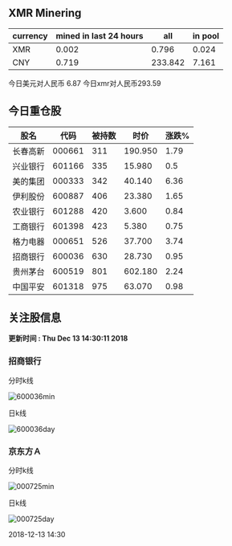 ## XMR Minering

|currency|mined in last 24 hours|all|in pool|
|---|---|---|---|
|XMR|0.002|0.796|0.024|
|CNY|0.719|233.842|7.161|

今日美元对人民币 6.87	今日xmr对人民币293.59


## 今日重仓股 

|股名|代码|被持数|时价|涨跌%|
|---|---|---|---|---|
|长春高新|000661|311|190.950|1.79|
|兴业银行|601166|335|15.980|0.5|
|美的集团|000333|342|40.140|6.36|
|伊利股份|600887|406|23.380|1.65|
|农业银行|601288|420|3.600|0.84|
|工商银行|601398|423|5.380|0.75|
|格力电器|000651|526|37.700|3.74|
|招商银行|600036|630|28.730|0.95|
|贵州茅台|600519|801|602.180|2.24|
|中国平安|601318|975|63.070|0.98|

## 关注股信息
**更新时间 : Thu Dec 13 14:30:11 2018**
### 招商银行 
分时k线

![600036min](http://image.sinajs.cn/newchart/min/n/sh600036.gif)

日k线

![600036day](http://image.sinajs.cn/newchart/daily/n/sh600036.gif)

### 京东方Ａ 
分时k线

![000725min](http://image.sinajs.cn/newchart/min/n/sz000725.gif)

日k线

![000725day](http://image.sinajs.cn/newchart/daily/n/sz000725.gif)

2018-12-13 14:30